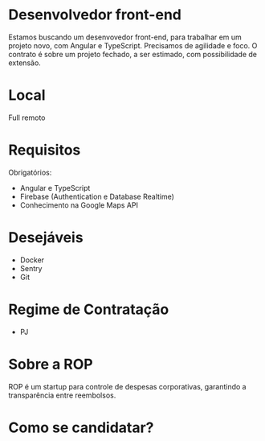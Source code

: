 Desenvolvedor front-end
====

Estamos buscando um desenvovedor front-end, para trabalhar em um projeto novo, com Angular e TypeScript. Precisamos de agilidade e foco. O contrato é sobre um projeto fechado, a ser estimado, com possibilidade de extensão.

Local
====

Full remoto

Requisitos
=====

Obrigatórios:

- Angular e TypeScript
- Firebase (Authentication e Database Realtime)
- Conhecimento na Google Maps API

Desejáveis
======

- Docker
- Sentry
- Git

Regime de Contratação
====

- PJ

Sobre a ROP
====

ROP é um startup para controle de despesas corporativas, garantindo a transparência entre reembolsos.

Como se candidatar?
========



